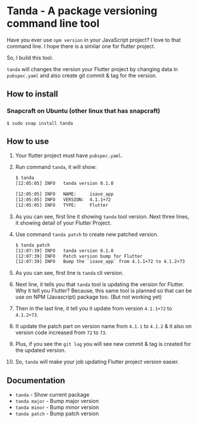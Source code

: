 # Tanda - A package versioning command line tool

Have you ever use `npm version` in your JavaScript project? I love to that command line. I hope there is a similar one for flutter project.

So, I build this tool. 

`tanda` will changes the version your Flutter project by changing data in `pubspec.yaml` and also create git commit & tag for the version.

## How to install

### Snapcraft on Ubuntu (other linux that has snapcraft)

```console
$ sudo snap install tanda
```

## How to use

1. Your flutter project must have `pubspec.yaml`.
2. Run command `tanda`, it will show:
    
    ```bash
    $ tanda
    [12:05:05] INFO   tanda version 0.1.0

    [12:05:05] INFO   NAME:     isave_app
    [12:05:05] INFO   VERSION:  4.1.1+72
    [12:05:05] INFO   TYPE:     Flutter
    ```
3. As you can see, first line it showing `tanda` tool version. Next three lines, it showing detail of your Flutter Project.
4. Use command `tanda patch` to create new patched version.
   
    ```bash
    $ tanda patch
    [12:07:39] INFO   tanda version 0.1.0
    [12:07:39] INFO   Patch version bump for Flutter
    [12:07:39] INFO   Bump the `isave_app` from 4.1.1+72 to 4.1.2+73
    ```
5. As you can see, first line is `tanda` cli version.
6. Next line, it tells you that `tanda` tool is updating the version for Flutter. Why it tell you Flutter? Because, this same tool is planned so that can be use on NPM (Javascript) package too. (But not working yet)
7. Then in the last line, it tell you it update from version `4.1.1+72` to `4.1.2+73`.
8. It update the patch part on version name from `4.1.1` to `4.1.2` & it also on version code increased from `72` to `73`.
9. Plus, if you see the `git log` you will see new commit & tag is created for the updated version.
10. So, `tanda` will make your job updating Flutter project version easier.

## Documentation

- `tanda` - Show current package
- `tanda major` - Bump major version
- `tanda minor` - Bump minor version
- `tanda patch` - Bump patch version
